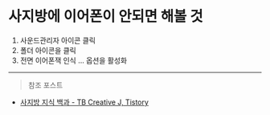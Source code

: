 # 사지방에 이어폰이 안되면 해볼 것

1. 사운드관리자 아이콘 클릭 
2. 폴더 아이콘을 클릭
3. 전면 이어폰잭 인식 ... 옵션을 활성화

---
> 참조 포스트
- [사지방 지식 백과 - TB Creative J, Tistory](https://travel-blog.tistory.com/6)

